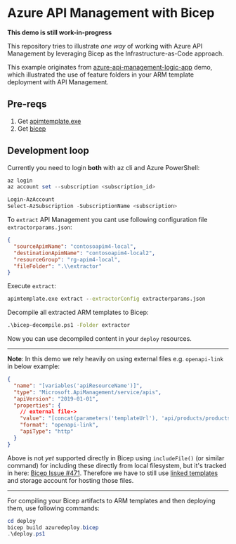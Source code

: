# Azure API Management with Bicep

**This demo is still work-in-progress**

This repository tries to illustrate *one way* of working with
Azure API Management by leveraging Bicep as the Infrastructure-as-Code approach.

This example originates from [azure-api-management-logic-app](https://github.com/JanneMattila/329-azure-api-management-logic-app)
demo, which illustrated the use of feature folders in your ARM template deployment with API Management.

## Pre-reqs

1. Get [apimtemplate.exe](https://github.com/Azure/azure-api-management-devops-resource-kit/tree/master/src/APIM_ARMTemplate)
2. Get [bicep](https://github.com/Azure/bicep)

## Development loop

Currently you need to login **both** with az cli and Azure PowerShell:

```powershell
az login
az account set --subscription <subscription_id>

Login-AzAccount
Select-AzSubscription -SubscriptionName <subscription>
```

To `extract` API Management you cant use following configuration file `extractorparams.json`:

```json
{
  "sourceApimName": "contosoapim4-local",
  "destinationApimName": "contosoapim4-local2",
  "resourceGroup": "rg-apim4-local",
  "fileFolder": ".\\extractor"
}
```

Execute `extract`:

```cmd
apimtemplate.exe extract --extractorConfig extractorparams.json
```

Decompile all extracted ARM templates to Bicep:

```cmd
.\bicep-decompile.ps1 -Folder extractor
```

Now you can use decompiled content in your `deploy` resources.

----

**Note**: In this demo we rely heavily on using external files
e.g. `openapi-link` in below example:

```json
{
  "name": "[variables('apiResourceName')]",
  "type": "Microsoft.ApiManagement/service/apis",
  "apiVersion": "2019-01-01",
  "properties": {
    // external file->
    "value": "[concat(parameters('templateUrl'), 'api/products/products.yaml', parameters('templateToken'))]",
    "format": "openapi-link",
    "apiType": "http"
  }
}
```

Above is not _yet_ supported  directly in Bicep using `includeFile()` (or similar command)
for including these directly from local filesystem, but it's tracked in here:
[Bicep Issue #471](https://github.com/Azure/bicep/issues/471). Therefore we have
to still use [linked templates](https://docs.microsoft.com/en-us/azure/azure-resource-manager/templates/linked-templates)
and storage account for hosting those files.

----

For compiling your Bicep artifacts to ARM templates and then deploying them,
use following commands:

```powershell
cd deploy
bicep build azuredeploy.bicep
.\deploy.ps1
```
